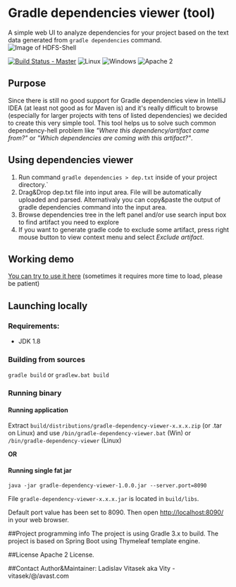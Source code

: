 # Gradle dependencies viewer (tool)
A simple web UI to analyze dependencies for your project based on the text data generated from ```gradle dependencies``` command.
![Image of HDFS-Shell](https://github.com/avast/gradle-dependencies-viewer/blob/master/web/screenshot.png)

[![Build Status - Master](https://travis-ci.org/avast/gradle-dependencies-viewer.svg?branch=master)](https://travis-ci.org/avast/gradle-dependencies-viewer) ![Linux](https://img.shields.io/badge/os-linux-green.svg?style=flat) ![Windows](https://img.shields.io/badge/os-windows-green.svg?style=flat) ![Apache 2](https://img.shields.io/badge/license-Apache2-blue.svg?style=flat)
## Purpose
Since there is still no good support for Gradle dependencies view in IntelliJ IDEA (at least not good as for Maven is) and it's really difficult to browse (especially for larger projects with tens of listed dependencies) we decided to create this very simple tool.
This tool helps us to solve such common dependency-hell problem like *"Where this dependency/artifact came from?"* or *"Which dependencies are coming with this artifact?"*.

## Using dependencies viewer
1. Run command ```gradle dependencies > dep.txt``` inside of your project directory.`
2. Drag&Drop dep.txt file into input area. File will be automatically uploaded and parsed. Alternativaly you can copy&paste the output of gradle dependencies command into the input area.
3. Browse dependencies tree in the left panel and/or use search input box to find artifact you need to explore
4. If you want to generate gradle code to exclude some artifact, press right mouse button to view context menu and select *Exclude artifact*.

## Working demo
[You can try to use it here](http://gradle.vity.cz/)
(sometimes it requires more time to load, please be patient)
## Launching locally

### Requirements:
- JDK 1.8

### Building from sources
```gradle build``` or ```gradlew.bat build```

### Running binary
#### Running application
Extract ```build/distributions/gradle-dependency-viewer-x.x.x.zip``` (or .tar on Linux) and use ```/bin/gradle-dependency-viewer.bat``` (Win) or ```/bin/gradle-dependency-viewer``` (Linux)

**OR**
#### Running single fat jar
```java -jar gradle-dependency-viewer-1.0.0.jar --server.port=8090```

File ```gradle-dependency-viewer-x.x.x.jar``` is located in ```build/libs```.

Default port value has been set to 8090.
Then open [http://localhost:8090/](http://localhost:8090/) in your web browser.

##Project programming info
The project is using Gradle 3.x to build. The project is based on Spring Boot using Thymeleaf template engine. 

##License
Apache 2 License.

##Contact
Author&Maintainer: Ladislav Vitasek  aka Vity - vitasek/@/avast.com

